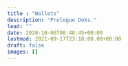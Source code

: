 ```yaml
---
title : "Wallets"
description: "Prologue Doks."
lead: ""
date: 2020-10-06T08:48:45+00:00
lastmod: 2021-09-17T23:18:00.00+00:00
draft: false
images: []
---
```

